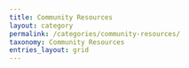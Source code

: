 ```yaml
---
title: Community Resources
layout: category
permalink: /categories/community-resources/
taxonomy: Community Resources
entries_layout: grid
---
```

